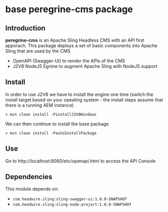 base peregrine-cms package
==========================

## Introduction

**peregrine-cms** is an Apache Sling Headless CMS with an API first apporach.
This package deploys a set of basic components into Apache Sling that are
used by the CMS

- OpenAPI (Swagger-UI) to render the APIs of the CMS
- J2V8 NodeJS Egnine to augment Apache Sling with NodeJS support

## Install

In order to use J2V8 we have to install the engine one time (switch the
install target based on your opeating system - the install steps assume
that there is a running AEM instance)

```
> mvn clean install -PinstallJ2V8Windows
```

We can then continue to install the base package

```
> mvn clean install -PautoInstallPackage
```

## Use

Go to http://localhost:8080/etc/openapi.html to access the API Console

## Dependencies

This module depends on:

- `com.headwire.sling:sling-swagger-ui:1.0.0-SNAPSHOT`
- `com.headwire.sling:sling-node-project:1.0.0-SNAPSHOT`
